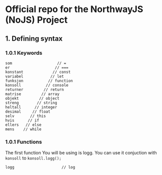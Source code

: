 # Official repo for the NorthwayJS (NoJS) Project

## 1. Defining syntax

### 1.0.1 Keywords

```
som                    // =
er                    // ===
konstant             // const
variabel            // let
funksjon           // function
konsoll           // console
returner         // return
matrise         // array
objekt         // object
streng        // string
heltall      // integer
desimal     // float
selv       // this
hvis      // if
ellers   // else
mens    // while

```

### 1.0.1 Functions

The first function You will be using is logg. You can use it conjuction with ```konsoll``` to ```konsoll.logg();```
```
logg                     // log
```
